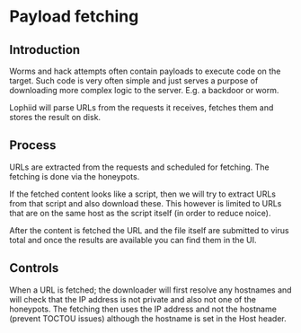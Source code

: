 # Payload fetching

## Introduction

Worms and hack attempts often contain payloads to execute code on the target.
Such code is very often simple and just serves a purpose of downloading more
complex logic to the server. E.g. a backdoor or worm.

Lophiid will parse URLs from the requests it receives, fetches them and stores
the result on disk.


## Process

URLs are extracted from the requests and scheduled for fetching. The fetching is
done via the honeypots. 

If the fetched content looks like a script, then we will try to extract URLs from
that script and also download these. This however is limited to URLs that are on
the same host as the script itself (in order to reduce noice).

After the content is fetched the URL and the file itself are submitted to virus
total and once the results are available you can find them in the UI.

## Controls

When a URL is fetched; the downloader will first resolve any hostnames and will
check that the IP address is not private and also not one of the honeypots. The
fetching then uses the IP address and not the hostname (prevent TOCTOU issues)
although the hostname is set in the Host header.


